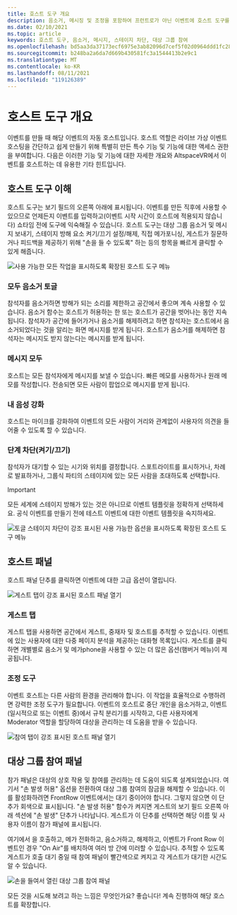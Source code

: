 ```yaml
---
title: 호스트 도구 개요
description: 음소거, 메시징 및 조정을 포함하여 프런트로가 아닌 이벤트에 호스트 도구를 사용하는 방법을 알아봅니다.
ms.date: 02/10/2021
ms.topic: article
keywords: 호스트 도구, 음소거, 메시지, 스테이지 차단, 대상 그룹 참여
ms.openlocfilehash: bd5aa3da37173ecf6975e3ab82096d7cef5f02d0964ddd1fc28c078a31d0c520
ms.sourcegitcommit: b248ba2a6da7d669b430581fc3a1544413b2e9c1
ms.translationtype: MT
ms.contentlocale: ko-KR
ms.lasthandoff: 08/11/2021
ms.locfileid: "119126389"
---
```

# <a name="host-tools-overview"></a>호스트 도구 개요

이벤트를 만들 때 해당 이벤트의 자동 호스트입니다. 호스트 역할은 라이브 가상 이벤트 호스팅을 간단하고 쉽게 만들기 위해 특별히 만든 특수 기능 및 기능에 대한 액세스 권한을 부여합니다. 다음은 이러한 기능 및 기능에 대한 자세한 개요와 AltspaceVR에서 이벤트를 호스트하는 데 유용한 기타 힌트입니다.

## <a name="understanding-host-tools"></a>호스트 도구 이해

호스트 도구는 보기 필드의 오른쪽 아래에 표시됩니다. 이벤트를 만든 직후에 사용할 수 있으므로 언제든지 이벤트를 입력하고(이벤트 시작 시간이 호스트에 적용되지 않습니다) 쇼타임 전에 도구에 익숙해질 수 있습니다. 호스트 도구는 대상 그룹 음소거 및 메시지 보내기, 스테이지 방해 요소 켜기/끄기 설정/해제, 직접 메가포니싱, 게스트가 질문하거나 피드백을 제공하기 위해 "손을 들 수 있도록" 하는 등의 항목을 빠르게 클릭할 수 있게 해줍니다.

![사용 가능한 모든 작업을 표시하도록 확장된 호스트 도구 메뉴](images/host-tools-img-01.png) 

### <a name="toggle-mute-all"></a>모두 음소거 토글

참석자를 음소거하면 방해가 되는 소리를 제한하고 공간에서 좋으며 계속 사용할 수 있습니다. 음소거 함수는 호스트가 허용하는 한 또는 호스트가 공간을 벗어나는 동안 지속됩니다. 참석자가 공간에 들어가거나 음소거를 해제하려고 하면 참석자는 호스트에서 음소거되었다는 것을 알리는 화면 메시지를 받게 됩니다. 호스트가 음소거를 해제하면 참석자는 메시지도 받지 않는다는 메시지를 받게 됩니다.

### <a name="message-all"></a>메시지 모두

호스트는 모든 참석자에게 메시지를 보낼 수 있습니다. 빠른 메모를 사용하거나 원래 메모를 작성합니다. 전송되면 모든 사람이 팝업으로 메시지를 받게 됩니다.

### <a name="amplify-my-voice"></a>내 음성 강화

호스트는 마이크를 강화하여 이벤트의 모든 사람이 거리와 관계없이 사용자의 의견을 들어줄 수 있도록 할 수 있습니다.

### <a name="stage-blocking-onoff"></a>단계 차단(켜기/끄기)

참석자가 대기할 수 있는 시기와 위치를 결정합니다. 스포트라이트를 표시하거나, 차례로 발표하거나, 그룹식 파티의 스테이지에 있는 모든 사람을 초대하도록 선택합니다.

> [!IMPORTANT]
> 모든 세계에 스테이지 방해가 있는 것은 아니므로 이벤트 템플릿을 정확하게 선택하세요. 공식 이벤트를 만들기 전에 테스트 이벤트에 대한 이벤트 템플릿을 숙지하세요.

![토글 스테이지 차단이 강조 표시된 사용 가능한 옵션을 표시하도록 확장된 호스트 도구 메뉴](images/host-tools-img-02.png)

## <a name="host-panel"></a>호스트 패널

호스트 패널 단추를 클릭하면 이벤트에 대한 고급 옵션이 열립니다.

![게스트 탭이 강조 표시된 호스트 패널 열기](images/host-tools-img-03.png)

### <a name="guests-tab"></a>게스트 탭

게스트 탭을 사용하면 공간에서 게스트, 중재자 및 호스트를 추적할 수 있습니다. 이벤트에 있는 사용자에 대한 다중 페이지 분석을 제공하는 대화형 목록입니다. 게스트를 클릭하면 개별별로 음소거 및 메가phone을 사용할 수 있는 더 많은 옵션(햄버거 메뉴)이 제공됩니다.

### <a name="moderation-tools"></a>조정 도구

이벤트 호스트는 다른 사람의 환경을 관리해야 합니다. 이 작업을 효율적으로 수행하려면 강력한 조정 도구가 필요합니다. 이벤트의 호스트로 중단 개인을 음소거하고, 이벤트(일시적으로 또는 이벤트 중)에서 규칙 분리기를 시작하고, 다른 사용자에게 Moderator 역할을 할당하여 대상을 관리하는 데 도움을 받을 수 있습니다.

![참여 탭이 강조 표시된 호스트 패널 열기](images/host-tools-img-04.png)

## <a name="audience-participation-panel"></a>대상 그룹 참여 패널

참가 패널은 대상의 상호 작용 및 참여를 관리하는 데 도움이 되도록 설계되었습니다. 여기서 "손 발생 허용" 옵션을 전환하여 대상 그룹 참여의 잠금을 해제할 수 있습니다. 이를 활성화하려면 FrontRow 이벤트에서는 대기 중이어야 합니다. 그렇지 않으면 이 단추가 회색으로 표시됩니다. "손 발생 허용" 함수가 켜지면 게스트의 보기 필드 오른쪽 아래 섹션에 "손 발생" 단추가 나타납니다. 게스트가 이 단추를 선택하면 해당 이름 및 사용자 이름이 참가 패널에 표시됩니다. 

여기에서 을 호출하고, 메가 전화하고, 음소거하고, 해제하고, 이벤트가 Front Row 이벤트인 경우 "On Air"를 배치하여 여러 방 간에 미러할 수 있습니다. 추적할 수 있도록 게스트가 호출 대기 중일 때 참여 패널이 빨간색으로 켜지고 각 게스트가 대기한 시간도 알 수 있습니다.
 
![손을 들여서 열린 대상 그룹 참여 패널](images/host-tools-img-05.png)

모든 것을 시도해 보려고 하는 느낌은 무엇인가요? 좋습니다! 계속 진행하여 해당 호스트를 확장합니다.